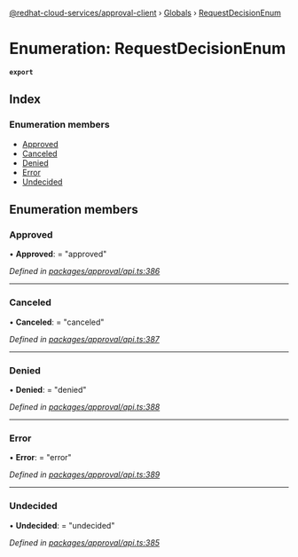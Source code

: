 [@redhat-cloud-services/approval-client](../README.md) › [Globals](../globals.md) › [RequestDecisionEnum](requestdecisionenum.md)

# Enumeration: RequestDecisionEnum

**`export`** 

## Index

### Enumeration members

* [Approved](requestdecisionenum.md#approved)
* [Canceled](requestdecisionenum.md#canceled)
* [Denied](requestdecisionenum.md#denied)
* [Error](requestdecisionenum.md#error)
* [Undecided](requestdecisionenum.md#undecided)

## Enumeration members

###  Approved

• **Approved**: = "approved"

*Defined in [packages/approval/api.ts:386](https://github.com/RedHatInsights/javascript-clients/blob/master/packages/approval/api.ts#L386)*

___

###  Canceled

• **Canceled**: = "canceled"

*Defined in [packages/approval/api.ts:387](https://github.com/RedHatInsights/javascript-clients/blob/master/packages/approval/api.ts#L387)*

___

###  Denied

• **Denied**: = "denied"

*Defined in [packages/approval/api.ts:388](https://github.com/RedHatInsights/javascript-clients/blob/master/packages/approval/api.ts#L388)*

___

###  Error

• **Error**: = "error"

*Defined in [packages/approval/api.ts:389](https://github.com/RedHatInsights/javascript-clients/blob/master/packages/approval/api.ts#L389)*

___

###  Undecided

• **Undecided**: = "undecided"

*Defined in [packages/approval/api.ts:385](https://github.com/RedHatInsights/javascript-clients/blob/master/packages/approval/api.ts#L385)*
